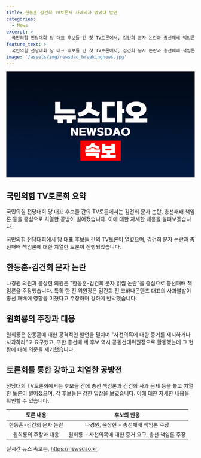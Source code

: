 ```yaml
---
title: 한동훈 김건희 TV토론서 사과의사 없었다 발언
categories:
  - News
excerpt: >
  국민의힘 전당대회 당 대표 후보들 간 첫 TV토론에서, 김건희 문자 논란과 총선패배 책임론을 놓고 치열한 공방이 벌어졌다. 한동훈 전 비상대책위원장을 두고 후보들이 강력한 비판을 퍼부었고, 원희룡 전 국토교통부 장관과의 사천의혹 논란에서도 공방이 이어졌다. 후보들은 9일 TV조선 스튜디오에서 열린 토론회에서 이 같은 논란을 펼치며 총선패배 책임을 놓고 격론을 벌였으며, 이에 대한 공세와 반발이 집중되었다.
feature_text: >
  국민의힘 전당대회 당 대표 후보들 간 첫 TV토론에서, 김건희 문자 논란과 총선패배 책임론을 놓고 치열한 공방이 벌어졌다. 한동훈 전 비상대책위원장을 두고 후보들이 강력한 비판을 퍼부었고, 원희룡 전 국토교통부 장관과의 사천의혹 논란에서도 공방이 이어졌다. 후보들은 9일 TV조선 스튜디오에서 열린 토론회에서 이 같은 논란을 펼치며 총선패배 책임을 놓고 격론을 벌였으며, 이에 대한 공세와 반발이 집중되었다.
image: '/assets/img/newsdao_breakingnews.jpg'
---
```


<p><img src="/assets/img/newsdao_breakingnews.jpg" alt="flaretime 속보" /></p>

<h2 data-ke-size="size26">국민의힘 TV토론회 요약</h2>

<p>국민의힘 전당대회 당 대표 후보들 간의 TV토론에서는 김건희 문자 논란, 총선패배 책임론 등을 중심으로 치열한 공방이 벌어졌습니다. 이에 대한 자세한 내용을 살펴보겠습니다.</p>

<p data-ke-size="size16">국민의힘 전당대회에서 당 대표 후보들 간의 TV토론이 열렸으며, 김건희 문자 논란과 총선패배 책임론에 대한 치열한 토론이 진행되었습니다.</p>

<h2 data-ke-size="size26">한동훈-김건희 문자 논란</h2>

<div>
  <p data-ke-size="size16">나경원 의원과 윤상현 의원은 "한동훈-김건희 문자 읽씹 논란"을 중심으로 총선패배 책임론을 주장했습니다. 특히 한 전 위원장은 김건희 전 코바나콘텐츠 대표의 사과불발이 총선 패배에 영향을 미쳤다고 주장하며 강하게 반박했습니다.</p>
</div>

<h2 data-ke-size="size26">원희룡의 주장과 대응</h2>

<div>
  <p data-ke-size="size16">원희룡은 한동훈에 대한 공격적인 발언을 펼치며 "사천의혹에 대한 증거를 제시하거나 사과하라"고 요구했고, 또한 총선때 세 후보 역시 공동선대위원장으로 활동했는데 그 현황에 대해 의문을 제기했습니다.</p>
</div>

<h2 data-ke-size="size26">토론회를 통한 강하고 치열한 공방전</h2>

<div>
  <p data-ke-size="size16">전당대회 TV토론회에서는 후보들 간에 총선 책임론과 김건희 사과 문제 등을 놓고 치열한 토론이 벌어졌으며, 각 후보들은 강한 입장을 보였습니다. 이에 대한 자세한 내용을 확인할 수 있습니다.</p>
</div>

<table>
  <thead>
    <tr>
      <th style="text-align: center;"><b>토론 내용</b></th>
      <th style="text-align: center;"><b>후보의 반응</b></th>
    </tr>
  </thead>
  <tbody>
    <tr>
      <td style="text-align: center;">한동훈-김건희 문자 논란</td>
      <td style="text-align: center;">나경원, 윤상현 - 총선패배 책임론 주장</td>
    </tr>
    <tr>
      <td style="text-align: center;">원희룡의 주장과 대응</td>
      <td style="text-align: center;">원희룡 - 사천의혹에 대한 증거 요구, 총선 책임론 주장</td>
    </tr>
  </tbody>
</table>

<p data-ke-size="size16"></p>
실시간 뉴스 속보는, <a href="https://newsdao.kr" rel="dofollow">https://newsdao.kr</a>


